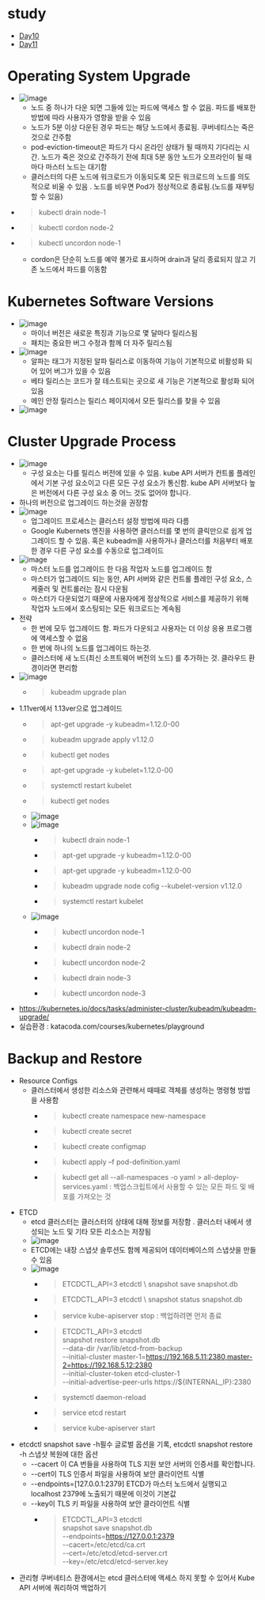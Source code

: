 # study
- [Day10](#operating-system-upgrade)<br>
- [Day11](#backup-and-restore)<br>

# Operating System Upgrade 
- ![image](https://user-images.githubusercontent.com/47103479/211800058-b6e88906-62aa-4643-a3a6-82aba9f6c281.png)
  - 노드 중 하나가 다운 되면 그들에 있는 파드에 액세스 할 수 없음. 파드를 배포한 방법에 따라 사용자가 영향을 받을 수 있음 
  - 노드가 5분 이상 다운된 경우 파드는 해당 노드에서 종료됨. 쿠버네티스는 죽은 것으로 간주함 
  - pod-eviction-timeout은 파드가 다시 온라인 상태가 될 때까지 기다리는 시간. 노드가 죽은 것으로 간주하기 전에 최대 5분 동안 노드가 오프라인이 될 때마다 마스터 노드는 대기함  
  - 클러스터의 다른 노드에 워크로드가 이동되도록 모든 워크로드의 노드를 의도적으로 비울 수 있음 . 노드를 비우면 Pod가 정상적으로 종료됨.(노드를 재부팅 할 수 있음) 
- > kubectl drain node-1
- > kubectl cordon node-2
- > kubectl uncordon node-1
  - cordon은 단순히 노드를 예약 불가로 표시하며 drain과 달리 종료되지 않고 기존 노드에서 파드를 이동함  

# Kubernetes Software Versions 
- ![image](https://user-images.githubusercontent.com/47103479/211804179-81070d02-1b00-4955-9886-a20b50d1ab04.png)
  - 마이너 버전은 새로운 특징과 기능으로 몇 달마다 릴리스됨 
  - 패치는 중요한 버그 수정과 함께 더 자주 릴리스됨 
- ![image](https://user-images.githubusercontent.com/47103479/211804507-4275f382-9cb9-45d6-b540-2db426569a6e.png)
  - 알파는 태그가 지정된 알파 릴리스로 이동하여 기능이 기본적으로 비활성화 되어 있어 버그가 있을 수 있음 
  - 베타 릴리스는 코드가 잘 테스트되는 곳으로 새 기능은 기본적으로 활성화 되어 있음 
  - 메인 안정 릴리스는 릴리스 페이지에서 모든 릴리스를 찾을 수 있음 
- ![image](https://user-images.githubusercontent.com/47103479/211805772-196e6e76-ef19-4a8a-b994-aeb7dc11cdf0.png)

# Cluster Upgrade Process 
- ![image](https://user-images.githubusercontent.com/47103479/211806413-3c64c0b2-5302-424b-bb0a-928ca3b21d22.png)
  - 구성 요소는 다를 릴리스 버전에 있을 수 있음. kube API 서버가 컨트롤 플레인에서 기본 구성 요소이고 다른 모든 구성 요소가 통신함. kube API 서버보다 높은 버전에서 다른 구성 요소 중 어느 것도 없어야 합니다. 
- 하나의 버전으로 업그레이드 하는것을 권장함 
- ![image](https://user-images.githubusercontent.com/47103479/211806867-2176bed0-d8ee-419a-8078-f661a8dcd793.png)
  - 업그레이드 프로세스는 클러스터 설정 방법에 따라 다름 
  - Google Kubernets 엔진을 사용하면 클러스터를 몇 번의 클릭만으로 쉽게 업그레이드 할 수 있음. 혹은 kubeadm을 사용하거나 클러스터를 처음부터 배포한 경우 다른 구성 요소를 수동으로 업그레이드 
- ![image](https://user-images.githubusercontent.com/47103479/211807549-290fbfd5-1fdf-4ecb-a241-590693d14348.png)
  - 마스터 노드를 업그레이드 한 다음 작업자 노드를 업그레이드 함 
  - 마스터가 업그레이드 되는 동안, API 서버와 같은 컨트롤 플레인 구성 요소, 스케줄러 및 컨트롤러는 잠시 다운됨 
  - 마스터가 다운되었기 때문에 사용자에게 정상적으로 서비스를 제공하기 위해 작업자 노드에서 호스팅되는 모든 워크로드는 계속됨 
- 전략
  - 한 번에 모두 업그레이드 함. 파드가 다운되고 사용자는 더 이상 응용 프로그램에 액세스할 수 없음 
  - 한 번에 하나의 노드를 업그레이드 하는것. 
  - 클러스터에 새 노드(최신 소프트웨어 버전의 노드) 를 추가하는 것. 클라우드 환경이라면 편리함 
- ![image](https://user-images.githubusercontent.com/47103479/211808422-bff29e6e-d31e-45af-b1dd-acd34811c914.png)
  - > kubeadm upgrade plan
- 1.11ver에서 1.13ver으로 업그레이드
  - > apt-get upgrade -y kubeadm=1.12.0-00
  - > kubeadm upgrade apply v1.12.0
  - > kubectl get nodes
  - > apt-get upgrade -y kubelet=1.12.0-00 
  - > systemctl restart kubelet
  - > kubectl get nodes
  - ![image](https://user-images.githubusercontent.com/47103479/211809442-a070deb3-94fc-4782-aa5b-b57c4cfe048a.png)
  - ![image](https://user-images.githubusercontent.com/47103479/211809660-2f841f75-b0ec-4954-a768-3fc14efc85b3.png)
    - > kubectl drain node-1
    - > apt-get upgrade -y kubeadm=1.12.0-00
    - > apt-get upgrade -y kubeadm=1.12.0-00
    - > kubeadm upgrade node cofig --kubelet-version v1.12.0
    - > systemctl restart kubelet 
  - ![image](https://user-images.githubusercontent.com/47103479/211809911-49dbaaa6-4cc4-48b4-b23e-41624d32e321.png)
    - > kubectl uncordon node-1
    - > kubectl drain node-2
    - > kubectl uncordon node-2
    - > kubectl drain node-3
    - > kubectl uncordon node-3
- https://kubernetes.io/docs/tasks/administer-cluster/kubeadm/kubeadm-upgrade/
- 실습환경 : katacoda.com/courses/kubernetes/playground

# Backup and Restore 
- Resource Configs
  - 클러스터에서 생성한 리소스와 관련해서 때때로 객체를 생성하는 명령형 방법을 사용함
    - > kubectl create namespace new-namespace
    - > kubectl create secret
    - > kubectl create configmap 
    - > kubectl apply –f pod-definition.yaml 
    - > kubectl get all --all-namespaces -o yaml > all-deploy-services.yaml : 백업스크립트에서 사용할 수 있는 모든 파드 및 배포를 가져오는 것 
- ETCD
  - etcd 클러스터는 클러스터의 상태에 대해 정보를 저장함 . 클러스터 내에서 생성되는 노드 및 기타 모든 리소스는 저장됨 
  - ![image](https://user-images.githubusercontent.com/47103479/212066033-5d77cbcd-6b8b-49ac-be2a-ea25e062d174.png)
  - ETCD에는 내장 스냅샷 솔루션도 함께 제공되어 데이터베이스의 스냅샷을 만들 수 있음 
  - ![image](https://user-images.githubusercontent.com/47103479/212066105-b3505a42-4a41-4dbf-8b18-657fb3c72313.png)
    - > ETCDCTL_API=3 etcdctl \ snapshot save snapshot.db
    - > ETCDCTL_API=3 etcdctl \ snapshot status snapshot.db
    - > service kube-apiserver stop : 백업하려면 먼저 종료
    - > ETCDCTL_API=3 etcdctl \
        snapshot restore snapshot.db \
        --data-dir /var/lib/etcd-from-backup \
        --initial-cluster master-1=https://192.168.5.11:2380,master-2=https://192.168.5.12:2380 \
        --initial-cluster-token etcd-cluster-1 \
        --initial-advertise-peer-urls https://${INTERNAL_IP}:2380
    - > systemctl daemon-reload
    - > service etcd restart
    - > service kube-apiserver start
- etcdctl snapshot save -h필수 글로벌 옵션을 기록, etcdctl snapshot restore -h 스냅샷 복원에 대한 옵션 
  - --cacert 이 CA 번들을 사용하여 TLS 지원 보안 서버의 인증서를 확인합니다.
  - --cert이 TLS 인증서 파일을 사용하여 보안 클라이언트 식별
  - --endpoints=[127.0.0.1:2379] ETCD가 마스터 노드에서 실행되고 localhost 2379에 노출되기 때문에 이것이 기본값
  - --key이 TLS 키 파일을 사용하여 보안 클라이언트 식별
      - > ETCDCTL_API=3 etcdctl \
          snapshot save snapshot.db \
          --endpoints=https://127.0.0.1:2379 \
          --cacert=/etc/etcd/ca.crt \
          --cert=/etc/etcd/etcd-server.crt \
          --key=/etc/etcd/etcd-server.key
- 관리형 쿠버네티스 환경에서는 etcd 클러스터에 액세스 하지 못할 수 있어서 Kube API 서버에 쿼리하여 백업하기 
